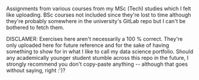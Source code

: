 Assignments from various courses from my MSc (Tech) studies which I felt like uploading. BSc courses not included 
since 
they're lost to time although they're probably somewhere in the university's GitLab repo but I can't be bothered 
to fetch them. 

DISCLAMER: Exercises here aren't necessarily a 100 % correct. They're only uploaded here for future reference and 
for the sake of having something to show for in what I like to call my data science portfolio. Should any 
academically 
younger student stumble 
across this repo in the future, I strongly recommend you don't copy-paste anything -- although that goes without 
saying, right :')?

